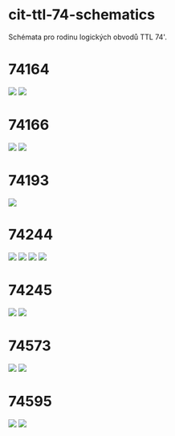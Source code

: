 # cit-ttl-74-schematics
Schémata pro rodinu logických obvodů TTL 74'.

# 74164
![](dist/png/74164_chip_flat.png)
![](dist/png/74164_flat.png)

# 74166
![](dist/png/74166_chip_flat.png)
![](dist/png/74166_flat.png)

# 74193
![](dist/png/74193_chip_flat.png)

# 74244
![](dist/png/74244_chip_flat.png)
![](dist/png/74244_flat.png)
![](dist/png/74244_1_flat.png)
![](dist/png/74244_2_flat.png)

# 74245
![](dist/png/74245_chip_flat.png)
![](dist/png/74245_flat.png)

# 74573
![](dist/png/74573_chip_flat.png)
![](dist/png/74573_flat.png)

# 74595
![](dist/png/74595_chip_flat.png)
![](dist/png/74595_flat.png)
